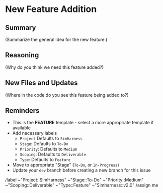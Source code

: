 # New Feature Addition

## Summary

(Summarize the general idea for the new feature.)

## Reasoning

(Why do you think we need this feature added?)

 ## New Files and Updates

(Where in the code do you see this feature being added to?)

## Reminders
- This is the **FEATURE** template - select a more appropriate template if available
- Add necessary labels
    - `Project` Defaults to `SimHarness`
    - `Stage`: Defaults to `To-Do`
    - `Priority`: Defaults to `Medium`
    - `Scoping`: Defaults to `Deliverable`
    - `Type`: Defaults to `Feature`
- Move to appropriate "Stage" (`To-Do`, or `In-Progress`)
- Update your `dev` branch before creating a new branch for this issue

/label ~"Project::SimHarness" ~"Stage::To-Do" ~"Priority::Medium" ~"Scoping::Deliverable" ~"Type::Feature" ~"Simharness::v2.0"
/assign me
